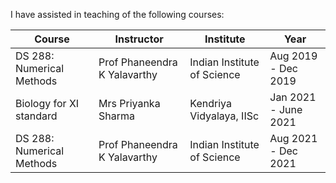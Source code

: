 I have assisted in teaching of the following courses:

| Course      | Instructor | Institute   | Year   |
| ----------- | ----------- | ----------- | ----------- |
| DS 288: Numerical Methods      | Prof Phaneendra K Yalavarthy | Indian Institute of Science | Aug 2019 - Dec 2019|
|Biology for XI standard | Mrs Priyanka Sharma |Kendriya Vidyalaya, IISc | Jan 2021 - June 2021|
| DS 288: Numerical Methods      | Prof Phaneendra K Yalavarthy | Indian Institute of Science | Aug 2021 - Dec 2021|
